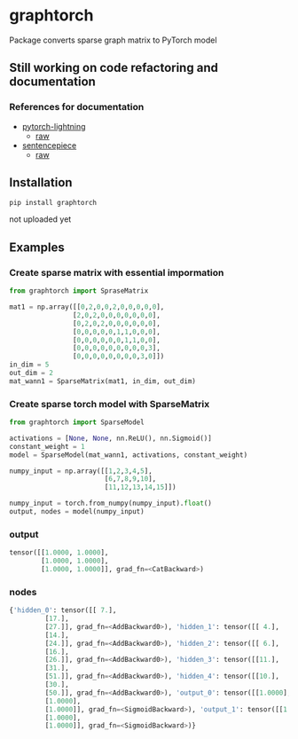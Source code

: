 # graphtorch
Package converts sparse graph matrix to PyTorch model

## Still working on code refactoring and documentation

### References for documentation
- [pytorch-lightning](https://github.com/williamFalcon/pytorch-lightning)
    - [raw](https://raw.githubusercontent.com/williamFalcon/pytorch-lightning/master/README.md)
- [sentencepiece](https://github.com/google/sentencepiece)
    - [raw](https://raw.githubusercontent.com/google/sentencepiece/master/README.md)

## Installation

```
pip install graphtorch
```

not uploaded yet

## Examples

### Create sparse matrix with essential impormation
```python
from graphtorch import SpraseMatrix

mat1 = np.array([[0,2,0,0,2,0,0,0,0,0],
                [2,0,2,0,0,0,0,0,0,0],
                [0,2,0,2,0,0,0,0,0,0],
                [0,0,0,0,0,1,1,0,0,0],
                [0,0,0,0,0,0,1,1,0,0],
                [0,0,0,0,0,0,0,0,0,3],
                [0,0,0,0,0,0,0,0,3,0]])  
in_dim = 5   
out_dim = 2  
mat_wann1 = SparseMatrix(mat1, in_dim, out_dim)   
```

### Create sparse torch model with SparseMatrix
```python
from graphtorch import SparseModel

activations = [None, None, nn.ReLU(), nn.Sigmoid()]  
constant_weight = 1 
model = SparseModel(mat_wann1, activations, constant_weight)

numpy_input = np.array([[1,2,3,4,5],  
                        [6,7,8,9,10],  
                        [11,12,13,14,15]])      

numpy_input = torch.from_numpy(numpy_input).float()  
output, nodes = model(numpy_input)  
```


### output


```python
tensor([[1.0000, 1.0000],
        [1.0000, 1.0000],
        [1.0000, 1.0000]], grad_fn=<CatBackward>)
```
 
### nodes

```python
{'hidden_0': tensor([[ 7.],
         [17.],
         [27.]], grad_fn=<AddBackward0>), 'hidden_1': tensor([[ 4.],
         [14.],
         [24.]], grad_fn=<AddBackward0>), 'hidden_2': tensor([[ 6.],
         [16.],
         [26.]], grad_fn=<AddBackward0>), 'hidden_3': tensor([[11.],
         [31.],
         [51.]], grad_fn=<AddBackward0>), 'hidden_4': tensor([[10.],
         [30.],
         [50.]], grad_fn=<AddBackward0>), 'output_0': tensor([[1.0000],
         [1.0000],
         [1.0000]], grad_fn=<SigmoidBackward>), 'output_1': tensor([[1.0000],
         [1.0000],
         [1.0000]], grad_fn=<SigmoidBackward>)}
```
